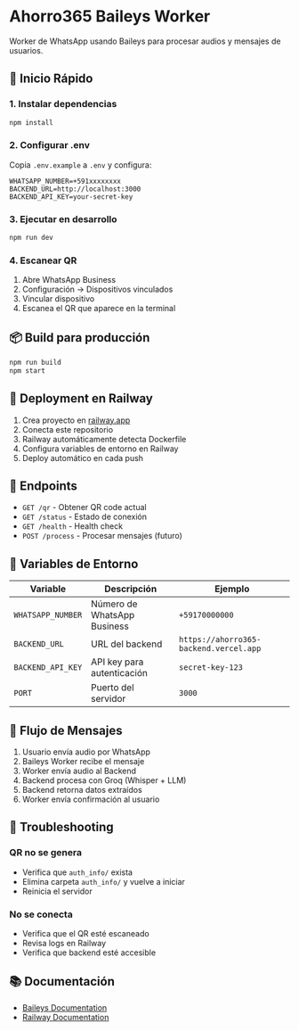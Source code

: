# Ahorro365 Baileys Worker

Worker de WhatsApp usando Baileys para procesar audios y mensajes de usuarios.

## 🚀 Inicio Rápido

### 1. Instalar dependencias
```bash
npm install
```

### 2. Configurar .env
Copia `.env.example` a `.env` y configura:
```env
WHATSAPP_NUMBER=+591xxxxxxxx
BACKEND_URL=http://localhost:3000
BACKEND_API_KEY=your-secret-key
```

### 3. Ejecutar en desarrollo
```bash
npm run dev
```

### 4. Escanear QR
1. Abre WhatsApp Business
2. Configuración → Dispositivos vinculados
3. Vincular dispositivo
4. Escanea el QR que aparece en la terminal

## 📦 Build para producción
```bash
npm run build
npm start
```

## 🚢 Deployment en Railway

1. Crea proyecto en [railway.app](https://railway.app)
2. Conecta este repositorio
3. Railway automáticamente detecta Dockerfile
4. Configura variables de entorno en Railway
5. Deploy automático en cada push

## 📡 Endpoints

- `GET /qr` - Obtener QR code actual
- `GET /status` - Estado de conexión
- `GET /health` - Health check
- `POST /process` - Procesar mensajes (futuro)

## 🔧 Variables de Entorno

| Variable | Descripción | Ejemplo |
|----------|-------------|---------|
| `WHATSAPP_NUMBER` | Número de WhatsApp Business | `+59170000000` |
| `BACKEND_URL` | URL del backend | `https://ahorro365-backend.vercel.app` |
| `BACKEND_API_KEY` | API key para autenticación | `secret-key-123` |
| `PORT` | Puerto del servidor | `3000` |

## 📝 Flujo de Mensajes

1. Usuario envía audio por WhatsApp
2. Baileys Worker recibe el mensaje
3. Worker envía audio al Backend
4. Backend procesa con Groq (Whisper + LLM)
5. Backend retorna datos extraídos
6. Worker envía confirmación al usuario

## 🐛 Troubleshooting

### QR no se genera
- Verifica que `auth_info/` exista
- Elimina carpeta `auth_info/` y vuelve a iniciar
- Reinicia el servidor

### No se conecta
- Verifica que el QR esté escaneado
- Revisa logs en Railway
- Verifica que backend esté accesible

## 📚 Documentación

- [Baileys Documentation](https://github.com/WhiskeySockets/Baileys)
- [Railway Documentation](https://docs.railway.app)

